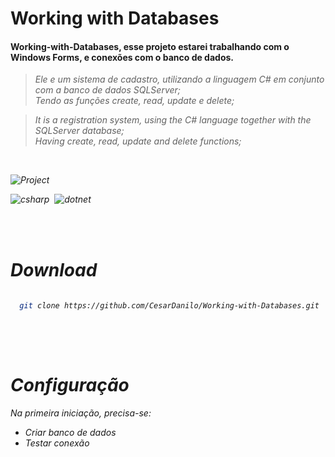 
# Working with Databases

#### Working-with-Databases, esse projeto estarei trabalhando com o Windows Forms, e conexões com o banco de dados.

><i>Ele e um sistema de cadastro, utilizando a linguagem C# em conjunto com a banco de dados SQLServer;<br> 
>Tendo as funções create, read, update e delete;

><i>It is a registration system, using the C# language together with the SQLServer database;<br>
>Having create, read, update and delete functions;
<br>
  
![Project](https://user-images.githubusercontent.com/87550603/171963587-93d255ca-da33-45f8-b8f5-9d66d75450ae.png)
  
![csharp](https://img.shields.io/badge/-Csharp-05122A?style=for-the-badge&logo=csharp)&nbsp; ![dotnet](https://img.shields.io/badge/-dotnet-05122A?style=for-the-badge&logo=dotnet)&nbsp;

<br>
<br>

# Download 
```sh
  
  git clone https://github.com/CesarDanilo/Working-with-Databases.git
  
```
  
 <br>
 <br>

 # Configuração
  
 <i> Na primeira iniciação, precisa-se:
 
 - Criar banco de dados 
 - Testar conexão
   



